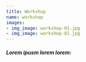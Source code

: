```yaml
---
title: Workshop
name: workshop
images:
- img_image: workshop-01.jpg
- img_image: workshop-02.jpg
---
```


##### Lorem ipusm lorem lorem: